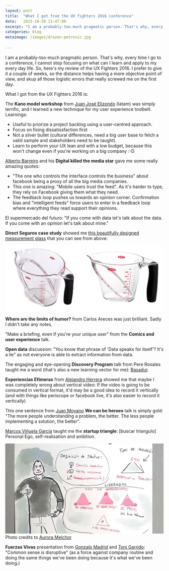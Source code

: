 ```yaml
---
layout: post
title:  "What I got from the UX fighters 2016 conference"
date:   2015-10-30 11:47:00
excerpt: "I am a probably-too-much pragmatic person. That's why, every time I go to a conference, I cannot stop focusing on what can I learn and apply to my every day life. I..."
categories: blog
metaimage: /images/drazen-petrovic.jpg

---
```


I am a probably-too-much pragmatic person. That's why, every time I go to a conference, I cannot stop focusing on what can I learn and apply to my every day life. So, here's my review of the UX Fighters 2016. I prefer to give it a couple of weeks, so the distance helps having a more objective point of view, and skup all those logistic errors that really screwed me on the first day.

What I got from the UX Fighters 2016 is:

The **Kano model workshop** from [Juan José Elizondo](https://twitter.com/jj_elizondo) (latam) was simply terrific, and I learned a new technique for my user experience toolbelt. Learnings:

* Useful to priorize a project backlog using a user-centred approach.
* Focus on fixing dissatissfaction first
* Not a silver bullet (cultural differences, need a big user base to fetch a valid sample and stakeholders need to be taught).
* Learn to perform your UX lean and with a low budget, because this won't change even if you're working on a big company :-D

[Alberto Barreiro](https://twitter.com/albertobarreiro) and his **Digital killed the media star** gave me some really amazing quotes:

* "The one who controls the interface controls the business" about facebook being a proxy of all the big media companies.
* This one is amazing: "Mobile users trust the feed". As it's harder to type, they rely on Facebook giving them what they need.
* The feedback loop pushes us towards an opinion corner. Confirmation bias and "intelligent feeds" force users to enter in a feedback loop where everything they read support their opinions.

El supermercado del futuro: "If you come with data let's talk about the data. If you come with an opinion let's talk about mine."

**Direct Seguros case study** showed me [this beautifully designed measurement glass](http://www.madaboutthehouse.com/365-days-of-design-march-7-oxo-good-grips-angled-measuring-jug/) that you can see from above:

<p><img class="full-width-image" src="/images/oxo-measurement-glass.jpg" /></p>

**Where are the limits of humor?** from Carlos Areces was just brilliant. Sadly I didn't take any notes.

"Make a briefing, even if you're your unique user" from the **Comics and user experience** talk.

**Open data** discussion: "You know that phrase of 'Data speaks for itself'? It's a lie" as not everyone is able to extract information from data.

The engaging and eye-opening **Discovery Program** talk from Pere Rosales taught me a word (that's also a new learning vector for me): [Basadur](http://www.basadur.com/).

**Experiencias Efímeras** from [Alejandro Herrera](https://twitter.com/alejndroherrera) showed me that maybe I was completely wrong about vertical video: If the video is going to be consumed in vertical format, it'd may be a good idea to record it vertically (and with things like periscope or facebook live, it's also easier to record it vertically)

This one sentence from [Juan Moyano](https://twitter.com/moyanoux) **We can be heroes** talk is simply gold: "The more people understanding a problem, the better. The less people implementing a solution, the better".

[Marcos Viñuela García](https://www.linkedin.com/in/marcos-vi%C3%B1uela-garc%C3%ADa-718681b) taught me the **startup triangle**: [buscar triangulo] Personal Ego, self-realisation and ambition.

<p><img class="full-width-image" src="/images/startup-triangle.jpg" />
<span class="smaller-text">Photo credits to <a href="http://www.auroramelchor.com/sketchnoting-collection/2016/5/18/experience-fighters-madrid-2016">Aurora Melchor</a></span></p>

**Fuerzas Vivas** presentation from [Gonzalo Madrid](https://www.linkedin.com/in/gonzalo-madrid-g%C3%B3mez-285b3024) and [Toni Garrido](https://twitter.com/garridocoronado): "Common sense is disruptive" (as a force against company routine and doing the same things we've been doing because it's what we've been doing.)

